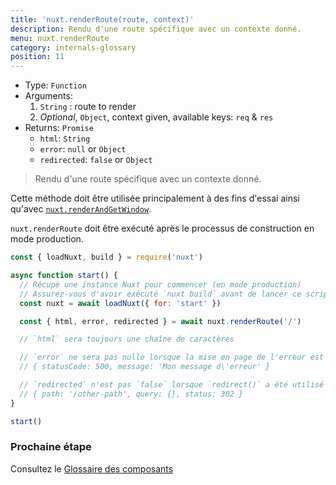 ```yaml
---
title: 'nuxt.renderRoute(route, context)'
description: Rendu d'une route spécifique avec un contexte donné.
menu: nuxt.renderRoute
category: internals-glossary
position: 11
---
```


- Type: `Function`
- Arguments:
  1. `String` : route to render
  2. _Optional_, `Object`, context given, available keys: `req` & `res`
- Returns: `Promise`
  - `html`: `String`
  - `error`: `null` or `Object`
  - `redirected`: `false` or `Object`

> Rendu d'une route spécifique avec un contexte donné.

Cette méthode doit être utilisée principalement à des fins d'essai ainsi qu'avec [`nuxt.renderAndGetWindow`](/guides/internals-glossary/nuxt-render-and-get-window).

<base-alert>

`nuxt.renderRoute` doit être exécuté après le processus de construction en mode production.

</base-alert>

```js
const { loadNuxt, build } = require('nuxt')

async function start() {
  // Récupè une instance Nuxt pour commencer (en mode production)
  // Assurez-vous d'avoir exécuté `nuxt build` avant de lancer ce script
  const nuxt = await loadNuxt({ for: 'start' })

  const { html, error, redirected } = await nuxt.renderRoute('/')

  // `html` sera toujours une chaîne de caractères

  // `error` ne sera pas nulle lorsque la mise en page de l'erreur est affichée, le format de l'erreur l'est :
  // { statusCode: 500, message: 'Mon message d\'erreur' }

  // `redirected` n'est pas `false` lorsque `redirect()` a été utilisé dans `asyncData()` ou `fetch()`.
  // { path: '/other-path', query: {}, status: 302 }
}

start()
```

### Prochaine étape

<base-alert type="next">

Consultez le [Glossaire des composants](/guides/components-glossary/pages-fetch)

</base-alert>
